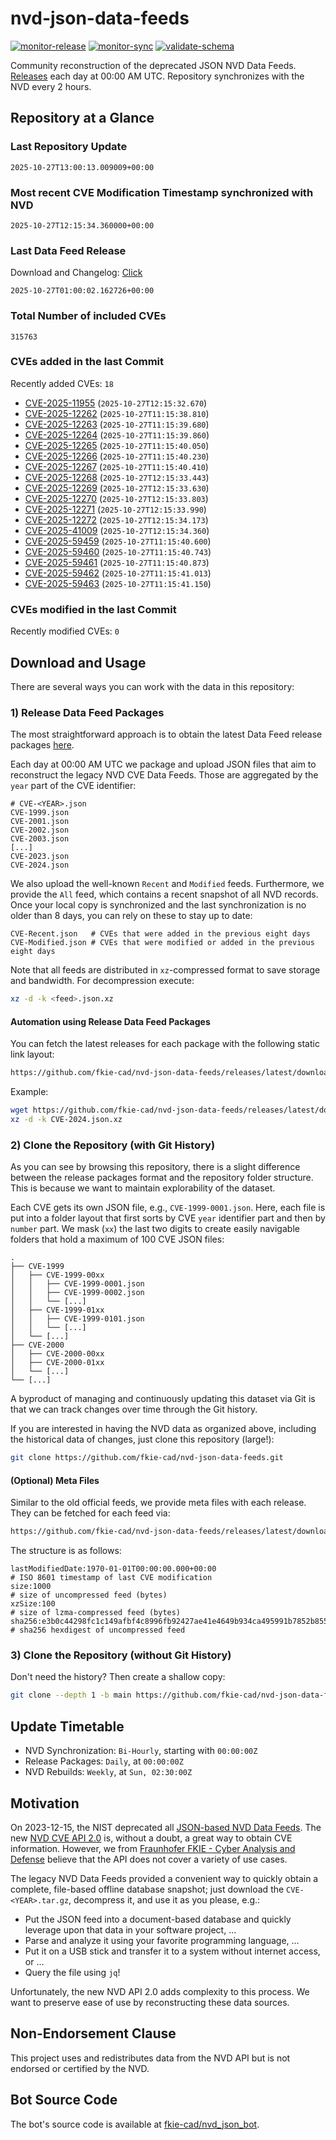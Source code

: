 # nvd-json-data-feeds

[![monitor-release](https://github.com/fkie-cad/nvd-json-data-feeds/actions/workflows/monitor_release.yml/badge.svg)](https://github.com/fkie-cad/nvd-json-data-feeds/actions/workflows/monitor_release.yml)
[![monitor-sync](https://github.com/fkie-cad/nvd-json-data-feeds/actions/workflows/monitor_sync.yml/badge.svg)](https://github.com/fkie-cad/nvd-json-data-feeds/actions/workflows/monitor_sync.yml)
[![validate-schema](https://github.com/fkie-cad/nvd-json-data-feeds/actions/workflows/validate_schema.yml/badge.svg)](https://github.com/fkie-cad/nvd-json-data-feeds/actions/workflows/validate_schema.yml)

Community reconstruction of the deprecated JSON NVD Data Feeds.
[Releases](https://github.com/fkie-cad/nvd-json-data-feeds/releases/latest) each day at 00:00 AM UTC.
Repository synchronizes with the NVD every 2 hours.

## Repository at a Glance

### Last Repository Update

```plain
2025-10-27T13:00:13.009009+00:00
```

### Most recent CVE Modification Timestamp synchronized with NVD

```plain
2025-10-27T12:15:34.360000+00:00
```

### Last Data Feed Release

Download and Changelog: [Click](https://github.com/fkie-cad/nvd-json-data-feeds/releases/latest)

```plain
2025-10-27T01:00:02.162726+00:00
```

### Total Number of included CVEs

```plain
315763
```

### CVEs added in the last Commit

Recently added CVEs: `18`

- [CVE-2025-11955](CVE-2025/CVE-2025-119xx/CVE-2025-11955.json) (`2025-10-27T12:15:32.670`)
- [CVE-2025-12262](CVE-2025/CVE-2025-122xx/CVE-2025-12262.json) (`2025-10-27T11:15:38.810`)
- [CVE-2025-12263](CVE-2025/CVE-2025-122xx/CVE-2025-12263.json) (`2025-10-27T11:15:39.680`)
- [CVE-2025-12264](CVE-2025/CVE-2025-122xx/CVE-2025-12264.json) (`2025-10-27T11:15:39.860`)
- [CVE-2025-12265](CVE-2025/CVE-2025-122xx/CVE-2025-12265.json) (`2025-10-27T11:15:40.050`)
- [CVE-2025-12266](CVE-2025/CVE-2025-122xx/CVE-2025-12266.json) (`2025-10-27T11:15:40.230`)
- [CVE-2025-12267](CVE-2025/CVE-2025-122xx/CVE-2025-12267.json) (`2025-10-27T11:15:40.410`)
- [CVE-2025-12268](CVE-2025/CVE-2025-122xx/CVE-2025-12268.json) (`2025-10-27T12:15:33.443`)
- [CVE-2025-12269](CVE-2025/CVE-2025-122xx/CVE-2025-12269.json) (`2025-10-27T12:15:33.630`)
- [CVE-2025-12270](CVE-2025/CVE-2025-122xx/CVE-2025-12270.json) (`2025-10-27T12:15:33.803`)
- [CVE-2025-12271](CVE-2025/CVE-2025-122xx/CVE-2025-12271.json) (`2025-10-27T12:15:33.990`)
- [CVE-2025-12272](CVE-2025/CVE-2025-122xx/CVE-2025-12272.json) (`2025-10-27T12:15:34.173`)
- [CVE-2025-41009](CVE-2025/CVE-2025-410xx/CVE-2025-41009.json) (`2025-10-27T12:15:34.360`)
- [CVE-2025-59459](CVE-2025/CVE-2025-594xx/CVE-2025-59459.json) (`2025-10-27T11:15:40.600`)
- [CVE-2025-59460](CVE-2025/CVE-2025-594xx/CVE-2025-59460.json) (`2025-10-27T11:15:40.743`)
- [CVE-2025-59461](CVE-2025/CVE-2025-594xx/CVE-2025-59461.json) (`2025-10-27T11:15:40.873`)
- [CVE-2025-59462](CVE-2025/CVE-2025-594xx/CVE-2025-59462.json) (`2025-10-27T11:15:41.013`)
- [CVE-2025-59463](CVE-2025/CVE-2025-594xx/CVE-2025-59463.json) (`2025-10-27T11:15:41.150`)


### CVEs modified in the last Commit

Recently modified CVEs: `0`



## Download and Usage

There are several ways you can work with the data in this repository:

### 1) Release Data Feed Packages

The most straightforward approach is to obtain the latest Data Feed release packages [here](https://github.com/fkie-cad/nvd-json-data-feeds/releases/latest).

Each day at 00:00 AM UTC we package and upload JSON files that aim to reconstruct the legacy NVD CVE Data Feeds.
Those are aggregated by the `year` part of the CVE identifier:

```
# CVE-<YEAR>.json
CVE-1999.json
CVE-2001.json
CVE-2002.json
CVE-2003.json
[...]
CVE-2023.json
CVE-2024.json
```

We also upload the well-known `Recent` and `Modified` feeds.
Furthermore, we provide the `All` feed, which contains a recent snapshot of all NVD records.
Once your local copy is synchronized and the last synchronization is no older than 8 days, you can rely on these to stay up to date:

```plain
CVE-Recent.json   # CVEs that were added in the previous eight days
CVE-Modified.json # CVEs that were modified or added in the previous eight days
```

Note that all feeds are distributed in `xz`-compressed format to save storage and bandwidth.
For decompression execute:

```sh
xz -d -k <feed>.json.xz
```

#### Automation using Release Data Feed Packages

You can fetch the latest releases for each package with the following static link layout:

```sh
https://github.com/fkie-cad/nvd-json-data-feeds/releases/latest/download/CVE-<YEAR>.json.xz
```

Example:

```sh
wget https://github.com/fkie-cad/nvd-json-data-feeds/releases/latest/download/CVE-2024.json.xz
xz -d -k CVE-2024.json.xz
```

### 2) Clone the Repository (with Git History)

As you can see by browsing this repository, there is a slight difference between the release packages format and the repository folder structure.
This is because we want to maintain explorability of the dataset.

Each CVE gets its own JSON file, e.g., `CVE-1999-0001.json`.
Here, each file is put into a folder layout that first sorts by CVE `year` identifier part and then by `number` part.
We mask (`xx`) the last two digits to create easily navigable folders that hold a maximum of 100 CVE JSON files:

```plain
.
├── CVE-1999
│   ├── CVE-1999-00xx
│   │   ├── CVE-1999-0001.json
│   │   ├── CVE-1999-0002.json
│   │   └── [...]
│   ├── CVE-1999-01xx
│   │   ├── CVE-1999-0101.json
│   │   └── [...]
│   └── [...]
├── CVE-2000
│   ├── CVE-2000-00xx
│   ├── CVE-2000-01xx
│   └── [...]
└── [...]
```

A byproduct of managing and continuously updating this dataset via Git is that we can track changes over time through the Git history.

If you are interested in having the NVD data as organized above, including the historical data of changes, just clone this repository (large!):

```sh
git clone https://github.com/fkie-cad/nvd-json-data-feeds.git
```

#### (Optional) Meta Files

Similar to the old official feeds, we provide meta files with each release. They can be fetched for each feed via:

```sh
https://github.com/fkie-cad/nvd-json-data-feeds/releases/latest/download/CVE-<YEAR>.meta
```

The structure is as follows:

```plain
lastModifiedDate:1970-01-01T00:00:00.000+00:00                          # ISO 8601 timestamp of last CVE modification
size:1000                                                               # size of uncompressed feed (bytes)
xzSize:100                                                              # size of lzma-compressed feed (bytes)
sha256:e3b0c44298fc1c149afbf4c8996fb92427ae41e4649b934ca495991b7852b855 # sha256 hexdigest of uncompressed feed
```

### 3) Clone the Repository (without Git History)

Don't need the history? Then create a shallow copy:

```sh
git clone --depth 1 -b main https://github.com/fkie-cad/nvd-json-data-feeds.git
```


## Update Timetable

* NVD Synchronization: `Bi-Hourly`, starting with `00:00:00Z`
* Release Packages: `Daily`, at `00:00:00Z`
* NVD Rebuilds: `Weekly`, at `Sun, 02:30:00Z`


## Motivation

On 2023-12-15, the NIST deprecated all [JSON-based NVD Data Feeds](https://nvd.nist.gov/vuln/data-feeds#divRetirementBanner-1).
The new [NVD CVE API 2.0](https://nvd.nist.gov/developers/vulnerabilities) is, without a doubt, a great way to obtain CVE information.
However, we from [Fraunhofer FKIE - Cyber Analysis and Defense](https://www.fkie.fraunhofer.de/en/departments/cad.html) believe that the API does not cover a variety of use cases.

The legacy NVD Data Feeds provided a convenient way to quickly obtain a complete, file-based offline database snapshot; just download the `CVE-<YEAR>.tar.gz`, decompress it, and use it as you please, e.g.:

- Put the JSON feed into a document-based database and quickly leverage upon that data in your software project, ...
- Parse and analyze it using your favorite programming language, ...
- Put it on a USB stick and transfer it to a system without internet access, or ...
- Query the file using `jq`!

Unfortunately, the new NVD API 2.0 adds complexity to this process.
We want to preserve ease of use by reconstructing these data sources.

## Non-Endorsement Clause

This project uses and redistributes data from the NVD API but is not endorsed or certified by the NVD.

## Bot Source Code

The bot's source code is available at [fkie-cad/nvd\_json\_bot](https://github.com/fkie-cad/nvd_json_bot).